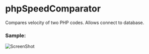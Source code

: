 phpSpeedComparator
==================

Compares velocity of two PHP codes. Allows connect to database.

### Sample:

![ScreenShot](https://raw.github.com/VladaHejda/phpSpeedComparator/master/phpSpeedComparatorSample.jpg)
